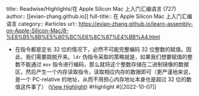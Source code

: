 title:: Readwise/Highlights/在 Apple Silicon Mac 上入门汇编语言 (727)
author:: [[evian-zhang.github.io]]
full-title:: 在 Apple Silicon Mac 上入门汇编语言
category:: #articles
url:: https://evian-zhang.github.io/learn-assembly-on-Apple-Silicon-Mac/8-%E8%B5%8B%E5%80%BC%E6%8C%87%E4%BB%A4.html

- 在指令都是定长 32 位的情况下，必然不可能完整编码 32 位整数的赋值。因此，我们需要跳脱开来。`ldr` 伪指令采取的策略就是，如果我们想要赋值的整数不能通过 `mov` 指令进行编码，那么就将这个整数存储在二进制镜像的数据区，然后产生一个内存读取指令，读取相应内存的数据即可（更严谨地来说，是一个 PC-relative 的地址，从而不用担心内存地址本身也是超过 32 位的数值这件事了） ([View Highlight](https://read.readwise.io/read/01gerfg5r9ny3pwc8bxan2850w)) #Highlight #[[2022-10-07]]